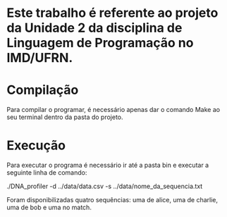 # Este trabalho é referente ao projeto da Unidade 2 da disciplina de Linguagem de Programação no IMD/UFRN.

# Compilação

  Para compilar o programar, é necessário apenas dar o comando Make ao seu terminal dentro da pasta do projeto.

#

# Execução

  Para executar o programa é necessário ir até a pasta bin e executar a seguinte linha de comando:

  ./DNA_profiler -d ../data/data.csv -s ../data/nome_da_sequencia.txt

  Foram disponibilizadas quatro sequências: uma de alice, uma de charlie, uma de bob e uma no match.
